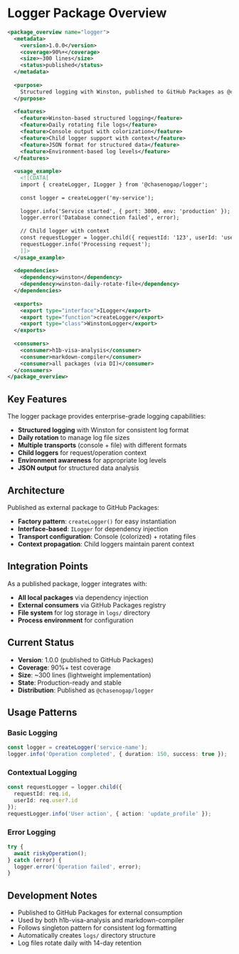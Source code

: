# Logger Package Overview

```xml
<package_overview name="logger">
  <metadata>
    <version>1.0.0</version>
    <coverage>90%+</coverage>
    <size>~300 lines</size>
    <status>published</status>
  </metadata>
  
  <purpose>
    Structured logging with Winston, published to GitHub Packages as @chasenogap/logger
  </purpose>
  
  <features>
    <feature>Winston-based structured logging</feature>
    <feature>Daily rotating file logs</feature>
    <feature>Console output with colorization</feature>
    <feature>Child logger support with context</feature>
    <feature>JSON format for structured data</feature>
    <feature>Environment-based log levels</feature>
  </features>
  
  <usage_example>
    <![CDATA[
    import { createLogger, ILogger } from '@chasenogap/logger';
    
    const logger = createLogger('my-service');
    
    logger.info('Service started', { port: 3000, env: 'production' });
    logger.error('Database connection failed', error);
    
    // Child logger with context
    const requestLogger = logger.child({ requestId: '123', userId: 'user-456' });
    requestLogger.info('Processing request');
    ]]>
  </usage_example>
  
  <dependencies>
    <dependency>winston</dependency>
    <dependency>winston-daily-rotate-file</dependency>
  </dependencies>
  
  <exports>
    <export type="interface">ILogger</export>
    <export type="function">createLogger</export>
    <export type="class">WinstonLogger</export>
  </exports>
  
  <consumers>
    <consumer>h1b-visa-analysis</consumer>
    <consumer>markdown-compiler</consumer>
    <consumer>all packages (via DI)</consumer>
  </consumers>
</package_overview>
```

## Key Features

The logger package provides enterprise-grade logging capabilities:

- **Structured logging** with Winston for consistent log format
- **Daily rotation** to manage log file sizes
- **Multiple transports** (console + file) with different formats
- **Child loggers** for request/operation context
- **Environment awareness** for appropriate log levels
- **JSON output** for structured data analysis

## Architecture

Published as external package to GitHub Packages:

- **Factory pattern**: `createLogger()` for easy instantiation
- **Interface-based**: `ILogger` for dependency injection
- **Transport configuration**: Console (colorized) + rotating files
- **Context propagation**: Child loggers maintain parent context

## Integration Points

As a published package, logger integrates with:

- **All local packages** via dependency injection
- **External consumers** via GitHub Packages registry
- **File system** for log storage in `logs/` directory
- **Process environment** for configuration

## Current Status

- **Version**: 1.0.0 (published to GitHub Packages)
- **Coverage**: 90%+ test coverage
- **Size**: ~300 lines (lightweight implementation)
- **State**: Production-ready and stable
- **Distribution**: Published as `@chasenogap/logger`

## Usage Patterns

### Basic Logging
```typescript
const logger = createLogger('service-name');
logger.info('Operation completed', { duration: 150, success: true });
```

### Contextual Logging  
```typescript
const requestLogger = logger.child({ 
  requestId: req.id, 
  userId: req.user?.id 
});
requestLogger.info('User action', { action: 'update_profile' });
```

### Error Logging
```typescript
try {
  await riskyOperation();
} catch (error) {
  logger.error('Operation failed', error);
}
```

## Development Notes

- Published to GitHub Packages for external consumption
- Used by both h1b-visa-analysis and markdown-compiler
- Follows singleton pattern for consistent log formatting
- Automatically creates `logs/` directory structure
- Log files rotate daily with 14-day retention